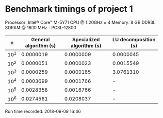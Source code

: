 # Benchmark timings of project 1

Processor: Intel® Core™ M-5Y71 CPU @ 1.20GHz × 4
Memory: 8 GB DDR3L SDRAM @ 1600 MHz - PC3L-12800

|n    |General algorithm (s) |Specialized algorithm (s)|LU decomposition (s)|
|-----|----------------------|-------------------------|----------------|
|$10^1$ | 0.0000019 | 0.0000009 | 0.0000045 |
|$10^2$ | 0.0000051 | 0.0000023 | 0.0015549 |
|$10^3$ | 0.0000259 | 0.0000185 | 3.0761310 |
|$10^4$ | 0.0003699 | 0.0001766 | - |
|$10^5$ | 0.0028358 | 0.0016766 | - |
|$10^6$ | 0.0274561 | 0.0208037 | - |
Run time recorded: 2018-09-09 16:46